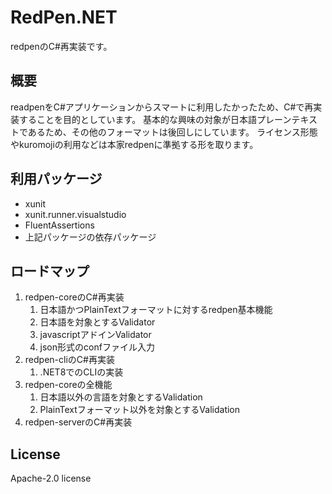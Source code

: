 # RedPen.NET

redpenのC#再実装です。

## 概要

readpenをC#アプリケーションからスマートに利用したかったため、C#で再実装することを目的としています。
基本的な興味の対象が日本語プレーンテキストであるため、その他のフォーマットは後回しにしています。
ライセンス形態やkuromojiの利用などは本家redpenに準拠する形を取ります。

## 利用パッケージ

- xunit
- xunit.runner.visualstudio
- FluentAssertions
- 上記パッケージの依存パッケージ

## ロードマップ

1. redpen-coreのC#再実装
   1. 日本語かつPlainTextフォーマットに対するredpen基本機能
   2. 日本語を対象とするValidator
   3. javascriptアドインValidator
   4. json形式のconfファイル入力
2. redpen-cliのC#再実装
   1. .NET8でのCLIの実装
3. redpen-coreの全機能
   1. 日本語以外の言語を対象とするValidation
   2. PlainTextフォーマット以外を対象とするValidation
4. redpen-serverのC#再実装

## License

Apache-2.0 license
